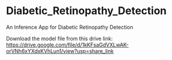 # Diabetic_Retinopathy_Detection
An Inference App for Diabetic Retinopathy Detection

Download the model file from this drive link: https://drive.google.com/file/d/1kKFsaGdVXLwAK-orVNh6xYXdxKVhLun1/view?usp=share_link
